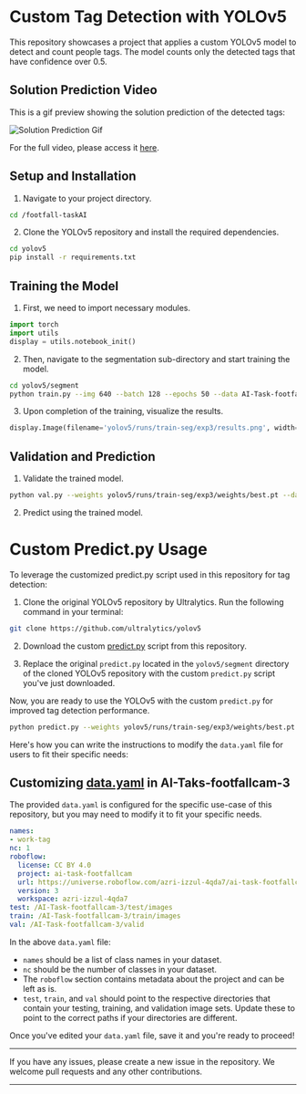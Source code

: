 # Custom Tag Detection with YOLOv5

This repository showcases a project that applies a custom YOLOv5 model to detect and count people tags. The model counts only the detected tags that have confidence over 0.5.

## Solution Prediction Video

This is a gif preview showing the solution prediction of the detected tags:

![Solution Prediction Gif](comp_solution_pred.gif)

For the full video, please access it [here](https://github.com/IOJVision/footfall-taskAI/blob/main/comp_solution_pred.mp4).


## Setup and Installation

1. Navigate to your project directory.

```bash
cd /footfall-taskAI
```

2. Clone the YOLOv5 repository and install the required dependencies.

```bash
cd yolov5
pip install -r requirements.txt
```

## Training the Model

1. First, we need to import necessary modules.

```python
import torch
import utils
display = utils.notebook_init()
```

2. Then, navigate to the segmentation sub-directory and start training the model.

```bash
cd yolov5/segment
python train.py --img 640 --batch 128 --epochs 50 --data AI-Task-footfallcam-3/data.yaml --weights yolov5s-seg.pt --name exp3
```

3. Upon completion of the training, visualize the results.

```python
display.Image(filename='yolov5/runs/train-seg/exp3/results.png', width=1200)
```

## Validation and Prediction

1. Validate the trained model.

```bash
python val.py --weights yolov5/runs/train-seg/exp3/weights/best.pt --data AI-Task-footfallcam-2/data.yaml --img 640  --name exp3
```

2. Predict using the trained model.

# Custom Predict.py Usage

To leverage the customized predict.py script used in this repository for tag detection:

1. Clone the original YOLOv5 repository by Ultralytics. Run the following command in your terminal:

```bash
git clone https://github.com/ultralytics/yolov5
```

2. Download the custom [predict.py](https://github.com/IOJVision/footfall-taskAI/blob/main/predict.py) script from this repository.

3. Replace the original `predict.py` located in the `yolov5/segment` directory of the cloned YOLOv5 repository with the custom `predict.py` script you've just downloaded. 

Now, you are ready to use the YOLOv5 with the custom `predict.py` for improved tag detection performance.


```bash
python predict.py --weights yolov5/runs/train-seg/exp3/weights/best.pt --conf 0.25 --source sample.mp4 --name exp1805
```


Here's how you can write the instructions to modify the `data.yaml` file for users to fit their specific needs:


## Customizing [data.yaml](https://github.com/IOJVision/footfall-taskAI/blob/main/AI-Task-footfallcam-3/data.yaml) in AI-Taks-footfallcam-3

The provided `data.yaml` is configured for the specific use-case of this repository, but you may need to modify it to fit your specific needs. 

```yaml
names:
- work-tag
nc: 1
roboflow:
  license: CC BY 4.0
  project: ai-task-footfallcam
  url: https://universe.roboflow.com/azri-izzul-4qda7/ai-task-footfallcam/dataset/3
  version: 3
  workspace: azri-izzul-4qda7
test: /AI-Task-footfallcam-3/test/images
train: /AI-Task-footfallcam-3/train/images
val: /AI-Task-footfallcam-3/valid
```

In the above `data.yaml` file:

- `names` should be a list of class names in your dataset.
- `nc` should be the number of classes in your dataset.
- The `roboflow` section contains metadata about the project and can be left as is.
- `test`, `train`, and `val` should point to the respective directories that contain your testing, training, and validation image sets. Update these to point to the correct paths if your directories are different.

Once you've edited your `data.yaml` file, save it and you're ready to proceed!

---

If you have any issues, please create a new issue in the repository. We welcome pull requests and any other contributions.

---

